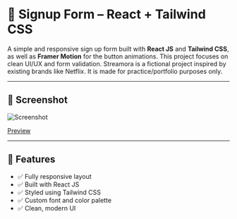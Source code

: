 # 📝 Signup Form – React + Tailwind CSS

A simple and responsive sign up form built with **React JS** and **Tailwind CSS**, as well as **Framer Motion** for the button animations. This project focuses on clean UI/UX and form validation. Streamora is a fictional project inspired by existing brands like Netflix. It is made for practice/portfolio purposes only.

---

## 📸 Screenshot

![Screenshot](https://i.imgur.com/lP2IWcj.png)

[Preview](https://streamora-signup-form.netlify.app/)

---

## 🚀 Features

- ✅ Fully responsive layout
- ✅ Built with React JS
- ✅ Styled using Tailwind CSS
- ✅ Custom font and color palette
- ✅ Clean, modern UI